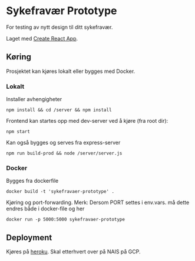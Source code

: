# Sykefravær Prototype
For testing av nytt design til ditt sykefravær.

Laget med [Create React App](https://github.com/facebook/create-react-app).

## Køring
Prosjektet kan kjøres lokalt eller bygges med Docker.

### Lokalt
Installer avhengigheter
```
npm install && cd /server && npm install
```

Frontend kan startes opp med dev-server ved å kjøre (fra root dir):
```
npm start
```
Kan også bygges og serves fra express-server
```
npm run build-prod && node /server/server.js
```

### Docker
Bygges fra dockerfile
```
docker build -t 'sykefravaer-prototype' .
```
Kjøring og port-forwarding. Merk: Dersom PORT settes i env.vars. må dette endres både i docker-file og her
```
docker run -p 5000:5000 sykefravaer-prototype
```

## Deployment
Kjøres på [heroku](http://sykefravaer-prototype.herokuapp.com/).
Skal etterhvert over på NAIS på GCP. 